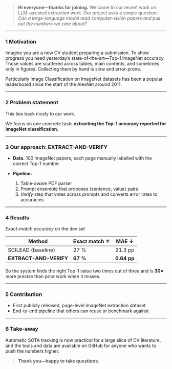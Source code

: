 > **Hi everyone—thanks for joining.** Welcome to our recent work on LLM-assisted extraction work. 
> Our project asks a simple question: *Can a large-language model read computer-vision papers and pull out the numbers we care about?*

---

### 1  Motivation
Imagine you are a new CV student preparing a submission.
To show progress you need yesterday’s state-of-the-art—Top-1 ImageNet accuracy. Those values are scattered across tables, main contents, and sometimes only in figures. Collecting them by hand is slow and error-prone.

Particularly Image Classification on ImageNet datasets has been a popular leaderboard since the start of the AlexNet around 2011.


---

### 2  Problem statement
This ties back nicely to our work. 

We focus on one concrete task:
**extracting the Top-1 accuracy reported for ImageNet classification.**

---

### 3  Our approach: **EXTRACT-AND-VERIFY**

* **Data.** 100 ImageNet papers, each page manually labelled with the correct Top-1 number.
* **Pipeline.**

  1. Table-aware PDF parser
  2. Prompt ensemble that proposes ⟨sentence, value⟩ pairs
  3. *Verify* step that votes across prompts and converts error rates to accuracies

---

### 4  Results

*Exact-match accuracy* on the dev set

| Method                 | Exact match ↑ | MAE ↓       |
| ---------------------- | ------------- | ----------- |
| SCILEAD (baseline)     | 27 %          | 21.3 pp     |
| **EXTRACT-AND-VERIFY** | **67 %**      | **0.64 pp** |

So the system finds the right Top-1 value two times out of three and is **30×** more precise than prior work when it misses.

---

### 5  Contribution

* First publicly released, page-level ImageNet extraction dataset
* End-to-end pipeline that others can reuse or benchmark against

---

### 6  Take-away

Automatic SOTA tracking is now practical for a large slice of CV literature, and the tools and data are available on GitHub for anyone who wants to push the numbers higher.

> **Thank you—happy to take questions.**